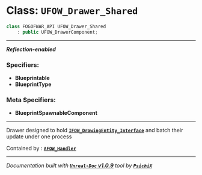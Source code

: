 # **Class: `UFOW_Drawer_Shared`**

```cpp
class FOGOFWAR_API UFOW_Drawer_Shared
    : public UFOW_DrawerComponent;
```

---

**_Reflection-enabled_**

### Specifiers:
- **Blueprintable**
- **BlueprintType**

### Meta Specifiers:
- **BlueprintSpawnableComponent**

---

Drawer designed to hold [**`IFOW_DrawingEntity_Interface`**](/reference/classes/IFOW_DrawingEntity_Interface.md) and batch their update under one process

Contained by : [**`AFOW_Handler`**](/reference/classes/AFOW_Handler.md)


---
_Documentation built with [**`Unreal-Doc` v1.0.9**](https://github.com/PsichiX/unreal-doc) tool by [**`PsichiX`**](https://github.com/PsichiX)_